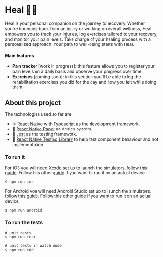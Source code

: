 # Heal 🧘‍♀️
Heal is your personal companion on the journey to recovery. Whether you're bouncing back from an injury or working on overall wellness, Heal empowers you to track your injuries, log exercises tailored to your recovery, and monitor your pain levels. Take charge of your healing process with a personalized approach. Your path to well-being starts with Heal.

#### Main features

- <b>Pain tracker</b> [work in progress]: this feature allows you to register your pain levels on a daily basis and observe your progress over time.
- <b>Exercises</b> [coming soon]: in this section you'll be able to log the rehabilitation exercises you did for the day and how you felt while doing them.

## About this project
The technologies used so far are:
- ⚛️ [React Native](https://reactnative.dev/) with [Typescript](https://www.typescriptlang.org/) as the development framework. 
- 🎨 [React Native Paper](https://callstack.github.io/react-native-paper/) as design system.
- 🧪 [Jest](https://jestjs.io/) as the testing framework. 
- 🦉 [React Native Testing Library](https://callstack.github.io/react-native-testing-library/) to help test component behaviour and not implementation.

### To run it 
For iOS you will need Xcode set up to launch the simulators, follow this [guide](https://reactnative.dev/docs/environment-setup?guide=native&platform=ios). Follow this other [guide](https://reactnative.dev/docs/running-on-device?platform=ios) if you want to run it on an actual device.
```
$ npm run ios
```

For Android you will need Android Studio set up to launch the simulators, follow this [guide](https://reactnative.dev/docs/environment-setup?platform=android). Follow this other [guide](https://reactnative.dev/docs/running-on-device?platform=android) if you want to run it on an actual device.
```
$ npm run android
```


### To run the tests
```
# unit tests
$ npm run test

# unit tests in watch mode
$ npm run tdd
```